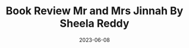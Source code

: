 ---
category:
- Book Review
tags:
- india
- politics
title: Book Review Mr and Mrs Jinnah By Sheela Reddy
categories:
- Book Review
date: 2023-06-08
lastMod: 2023-06-08
---